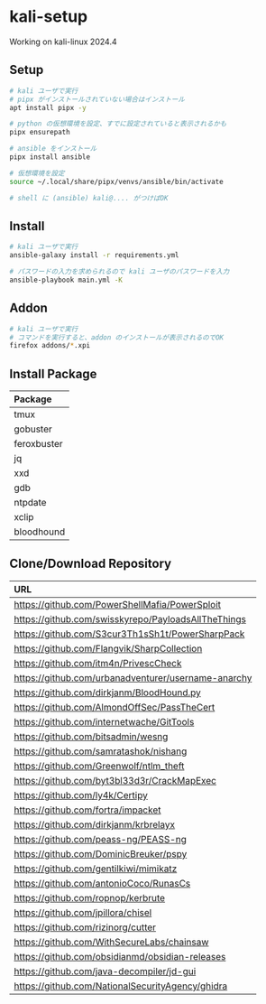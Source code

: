 # kali-setup
Working on kali-linux 2024.4

## Setup
```bash
# kali ユーザで実行
# pipx がインストールされていない場合はインストール
apt install pipx -y

# python の仮想環境を設定、すでに設定されていると表示されるかも
pipx ensurepath

# ansible をインストール
pipx install ansible

# 仮想環境を設定
source ~/.local/share/pipx/venvs/ansible/bin/activate

# shell に (ansible) kali@.... がつけばOK
```

## Install
```bash
# kali ユーザで実行
ansible-galaxy install -r requirements.yml

# パスワードの入力を求められるので kali ユーザのパスワードを入力
ansible-playbook main.yml -K
```

## Addon
```bash
# kali ユーザで実行
# コマンドを実行すると、addon のインストールが表示されるのでOK
firefox addons/*.xpi
```

## Install Package
| Package |
|:---|
| tmux |
| gobuster |
| feroxbuster |
| jq |
| xxd |
| gdb |
| ntpdate |
| xclip |
| bloodhound |

## Clone/Download Repository
| URL |
|:---|
| https://github.com/PowerShellMafia/PowerSploit |
| https://github.com/swisskyrepo/PayloadsAllTheThings |
| https://github.com/S3cur3Th1sSh1t/PowerSharpPack |
| https://github.com/Flangvik/SharpCollection |
| https://github.com/itm4n/PrivescCheck |
| https://github.com/urbanadventurer/username-anarchy |
| https://github.com/dirkjanm/BloodHound.py |
| https://github.com/AlmondOffSec/PassTheCert |
| https://github.com/internetwache/GitTools |
| https://github.com/bitsadmin/wesng |
| https://github.com/samratashok/nishang |
| https://github.com/Greenwolf/ntlm_theft |
| https://github.com/byt3bl33d3r/CrackMapExec |
| https://github.com/ly4k/Certipy |
| https://github.com/fortra/impacket |
| https://github.com/dirkjanm/krbrelayx |
| https://github.com/peass-ng/PEASS-ng |
| https://github.com/DominicBreuker/pspy |
| https://github.com/gentilkiwi/mimikatz |
| https://github.com/antonioCoco/RunasCs |
| https://github.com/ropnop/kerbrute |
| https://github.com/jpillora/chisel |
| https://github.com/rizinorg/cutter |
| https://github.com/WithSecureLabs/chainsaw |
| https://github.com/obsidianmd/obsidian-releases |
| https://github.com/java-decompiler/jd-gui |
| https://github.com/NationalSecurityAgency/ghidra |
